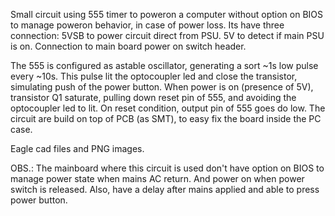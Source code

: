 Small circuit using 555 timer to poweron a computer without option on BIOS to manage poweron behavior, in case of power loss. 
Its have three connection:
5VSB to power circuit direct from PSU.
5V to detect if main PSU is on.
Connection to main board power on switch header.
        
The 555 is configured as astable oscillator, generating a sort ~1s low pulse every ~10s. This pulse lit the optocoupler led and close the transistor, simulating push of the power button. When power is on (presence of 5V), transistor Q1 saturate, pulling down reset pin of 555, and avoiding the optocoupler led to lit. On reset condition, output pin of 555 goes do low. The circuit are build on top of PCB (as SMT), to easy fix the board inside the PC case.

Eagle cad files and PNG images.

OBS.:
The mainboard where this circuit is used don't have option on BIOS to manage power state when mains AC return. And power on when power switch is released. Also, have a delay after mains applied and able to press power button.
